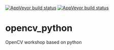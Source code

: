 [![AppVeyor build status](https://ci.appveyor.com/api/github/3y5vy0c2vexvg79u?svg=true
)](https://ci.appveyor.com/project/pirahansiah/opencv-python?branch=master)
[![AppVeyor build status](https://ci.appveyor.com/api/projects/status/3y5vy0c2vexvg79u/branch/master?svg=true
)](https://ci.appveyor.com/project/pirahansiah/opencv-python?branch=master)


# opencv_python
OpenCV workshop based on python 

